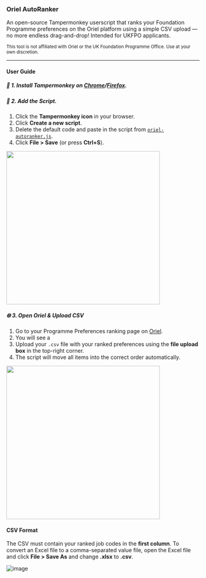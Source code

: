 ### Oriel AutoRanker

An open-source Tampermonkey userscript that ranks your Foundation Programme preferences on the Oriel platform using a simple CSV upload — no more endless drag-and-drop! Intended for UKFPO applicants.

<sup>This tool is not affiliated with Oriel or the UK Foundation Programme Office. Use at your own discretion.</sup>

---

#### User Guide

##### 🧩 1. Install Tampermonkey on [Chrome](https://chrome.google.com/webstore/detail/tampermonkey/dhdgffkkebhmkfjojejmpbldmpobfkfo)/[Firefox](https://addons.mozilla.org/en-GB/firefox/addon/tampermonkey/).

##### 📝 2. Add the Script.
1. Click the **Tampermonkey icon** in your browser.
2. Click **Create a new script**.
3. Delete the default code and paste in the script from [`oriel-autoranker.js`](./oriel-autoranker.js).
4. Click **File > Save** (or press **Ctrl+S**).

<img src="https://media2.giphy.com/media/v1.Y2lkPTc5MGI3NjExMHdjcGIwejd5MGI2amQyZnhqZ3MzNXAwY241MGRyYmYxeDNnbXR3ZiZlcD12MV9pbnRlcm5hbF9naWZfYnlfaWQmY3Q9Zw/z9p9ShSYDh6iPVWoCa/giphy.gif" height="400">

##### 🌐 3. Open Oriel & Upload CSV
1. Go to your Programme Preferences ranking page on [Oriel](https://www.oriel.nhs.uk/).
2. You will see a 
3. Upload your `.csv` file with your ranked preferences using the **file upload box** in the top-right corner.
4. The script will move all items into the correct order automatically.

<img src="https://media2.giphy.com/media/v1.Y2lkPTc5MGI3NjExNHVodWhkNms4bGJpNjBxd2g2NmFtYnJod3B2dmhsODFqZmc0ZmVoOSZlcD12MV9pbnRlcm5hbF9naWZfYnlfaWQmY3Q9Zw/POtrauCWdKq36twSpY/giphy.gif" height="400">

#### CSV Format

The CSV must contain your ranked job codes in the **first column**. To convert an Excel file to a comma-separated value file, open the Excel file and click **File > Save As** and change **.xlsx** to **.csv**.

![image](https://github.com/user-attachments/assets/3b94d4aa-c49a-4083-89c8-4736c3d9250a)


